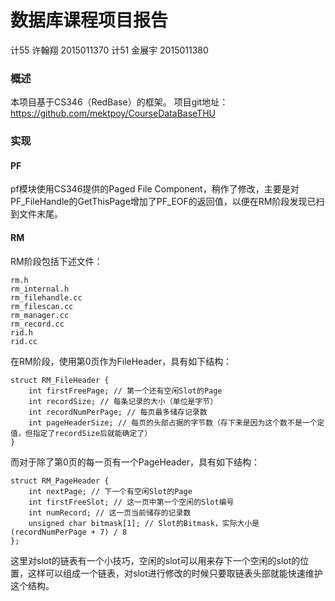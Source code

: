 # 数据库课程项目报告

计55 许翰翔 2015011370
计51 金展宇 2015011380

### 概述

本项目基于CS346（RedBase）的框架。
项目git地址：https://github.com/mektpoy/CourseDataBaseTHU

### 实现

#### PF

pf模块使用CS346提供的Paged File Component，稍作了修改，主要是对PF_FileHandle的GetThisPage增加了PF_EOF的返回值，以便在RM阶段发现已扫到文件末尾。

#### RM

RM阶段包括下述文件：

	rm.h
	rm_internal.h
	rm_filehandle.cc
	rm_filescan.cc
	rm_manager.cc
	rm_record.cc
	rid.h
	rid.cc

在RM阶段，使用第0页作为FileHeader，具有如下结构：

	struct RM_FileHeader {
	    int firstFreePage; // 第一个还有空闲Slot的Page
	    int recordSize; // 每条记录的大小（单位是字节）
	    int recordNumPerPage; // 每页最多储存记录数
	    int pageHeaderSize; // 每页的头部占据的字节数（存下来是因为这个数不是一个定值，但指定了recordSize后就能确定了）
	}

而对于除了第0页的每一页有一个PageHeader，具有如下结构：

	struct RM_PageHeader {
	    int nextPage; // 下一个有空闲Slot的Page
	    int firstFreeSlot; // 这一页中第一个空闲的Slot编号
	    int numRecord; // 这一页当前储存的记录数
	    unsigned char bitmask[1]; // Slot的Bitmask，实际大小是(recordNumPerPage + 7) / 8
	};

这里对slot的链表有一个小技巧，空闲的slot可以用来存下一个空闲的slot的位置，这样可以组成一个链表，对slot进行修改的时候只要取链表头部就能快速维护这个结构。
